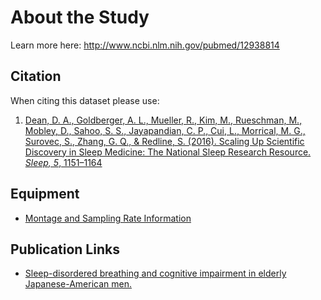 # About the Study

Learn more here: http://www.ncbi.nlm.nih.gov/pubmed/12938814

## Citation

When citing this dataset please use:

1. [Dean, D. A., Goldberger, A. L., Mueller, R., Kim, M., Rueschman, M., Mobley, D., Sahoo, S. S., Jayapandian, C. P., Cui, L., Morrical, M. G., Surovec, S., Zhang, G. Q., & Redline, S. (2016). Scaling Up Scientific Discovery in Sleep Medicine: The National Sleep Research Resource. *Sleep, 5*, 1151–1164](http://www.ncbi.nlm.nih.gov/pubmed/27070134)

## Equipment
- [Montage and Sampling Rate Information](:pages_path:/equipment/montage-and-sampling-rate-information.md)

## Publication Links

- [Sleep-disordered breathing and cognitive impairment in elderly Japanese-American men.](http://www.ncbi.nlm.nih.gov/pubmed/12938814)
